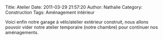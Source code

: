 Title: Atelier
Date: 2011-03-29 21:57:20
Author: Nathalie
Category: Construction
Tags: Aménagement intérieur

Voici enfin notre garage à vélo/atelier extérieur construit, nous allons
pouvoir vider notre atelier temporaire (notre chambre) pour continuer
nos aménagements.


